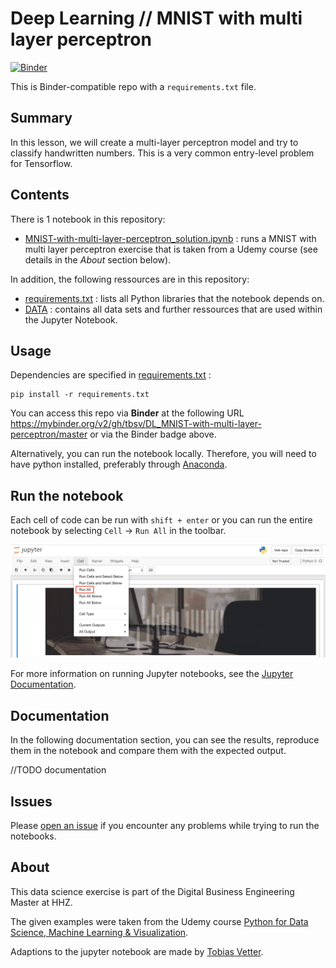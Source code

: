# Deep Learning // MNIST with multi layer perceptron

[![Binder](https://mybinder.org/badge_logo.svg)](https://mybinder.org/v2/gh/tbsv/DL_MNIST-with-multi-layer-perceptron/master?filepath=MNIST-with-multi-layer-perceptron_solution.ipynb)

This is Binder-compatible repo with a `requirements.txt` file.

## Summary

In this lesson, we will create a multi-layer perceptron model and try to classify handwritten numbers. This is a very common entry-level problem for Tensorflow.

## Contents

There is 1 notebook in this repository:

- [MNIST-with-multi-layer-perceptron_solution.ipynb](MNIST-with-multi-layer-perceptron_solution.ipynb) : runs a MNIST with multi layer perceptron exercise that is taken from a Udemy course (see details in the *About* section below).

In addition, the following ressources are in this repository:

- [requirements.txt](requirements.txt) : lists all Python libraries that the notebook depends on.
- [DATA](DATA) : contains all data sets and further ressources that are used within the Jupyter Notebook.

## Usage

Dependencies are specified in [requirements.txt](/requirements.txt) :

```
pip install -r requirements.txt
```

You can access this repo via **Binder** at the following URL 
https://mybinder.org/v2/gh/tbsv/DL_MNIST-with-multi-layer-perceptron/master or via the Binder badge above.

Alternatively, you can run the notebook locally. Therefore, you will need to have python installed,
preferably through [Anaconda](https://www.anaconda.com/download/).

## Run the notebook

Each cell of code can be run with `shift + enter` or you can run the entire notebook by selecting `Cell` -> `Run All` in the toolbar.

![Screenshot](DATA/jn_run-all.png?raw=true "Screenshot")

For more information on running Jupyter notebooks, see the [Jupyter Documentation](https://jupyter.readthedocs.io/en/latest/).

## Documentation

In the following documentation section, you can see the results, reproduce them in the notebook and compare them with the expected output.

//TODO documentation

## Issues

Please [open an issue](https://github.com/tbsv/DL_MNIST-with-multi-layer-perceptron/issues) if you encounter any problems while trying to run the notebooks.

## About
This data science exercise is part of the Digital Business Engineering Master at HHZ.

The given examples were taken from the Udemy course [Python for Data Science, Machine Learning & Visualization](https://www.udemy.com/course/python-data-science-machine-learning/).

Adaptions to the jupyter notebook are made by [Tobias Vetter](mailto:tobias.vetter@student.reutlingen-university.de).